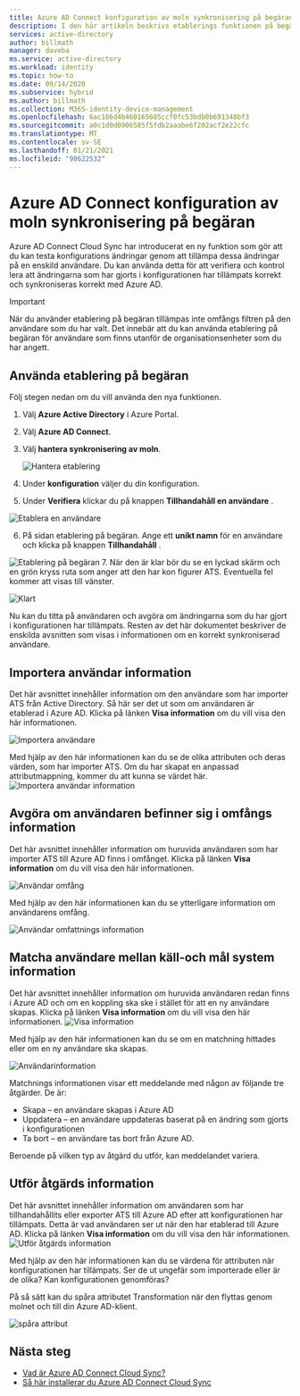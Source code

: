 ```yaml
---
title: Azure AD Connect konfiguration av moln synkronisering på begäran
description: I den här artikeln beskrivs etablerings funktionen på begäran.
services: active-directory
author: billmath
manager: daveba
ms.service: active-directory
ms.workload: identity
ms.topic: how-to
ms.date: 09/14/2020
ms.subservice: hybrid
ms.author: billmath
ms.collection: M365-identity-device-management
ms.openlocfilehash: 6ac186d4b460165605ccf0fc53bdb0b691348bf3
ms.sourcegitcommit: a0c1d0d0906585f5fdb2aaabe6f202acf2e22cfc
ms.translationtype: MT
ms.contentlocale: sv-SE
ms.lasthandoff: 01/21/2021
ms.locfileid: "98622532"
---
```

# <a name="azure-ad-connect-cloud-sync-on-demand-provisioning"></a>Azure AD Connect konfiguration av moln synkronisering på begäran

Azure AD Connect Cloud Sync har introducerat en ny funktion som gör att du kan testa konfigurations ändringar genom att tillämpa dessa ändringar på en enskild användare.  Du kan använda detta för att verifiera och kontrol lera att ändringarna som har gjorts i konfigurationen har tillämpats korrekt och synkroniseras korrekt med Azure AD.  

> [!IMPORTANT] 
> När du använder etablering på begäran tillämpas inte omfångs filtren på den användare som du har valt.  Det innebär att du kan använda etablering på begäran för användare som finns utanför de organisationsenheter som du har angett.


## <a name="using-on-demand-provisioning"></a>Använda etablering på begäran
Följ stegen nedan om du vill använda den nya funktionen.


1.  Välj **Azure Active Directory** i Azure Portal.
2.  Välj **Azure AD Connect**.
3.  Välj **hantera synkronisering av moln**.

    ![Hantera etablering](media/how-to-install/install-6.png)
4. Under **konfiguration** väljer du din konfiguration.
5. Under **Verifiera** klickar du på knappen **Tillhandahåll en användare** . 

 ![Etablera en användare](media/how-to-on-demand-provision/on-demand-2.png)

6. På sidan etablering på begäran.  Ange ett **unikt namn** för en användare och klicka på knappen **Tillhandahåll** .  
 
 ![Etablering på begäran](media/how-to-on-demand-provision/on-demand-3.png)
7. När den är klar bör du se en lyckad skärm och en grön kryss ruta som anger att den har kon figurer ATS.  Eventuella fel kommer att visas till vänster.

  ![Klart](media/how-to-on-demand-provision/on-demand-4.png)

Nu kan du titta på användaren och avgöra om ändringarna som du har gjort i konfigurationen har tillämpats.  Resten av det här dokumentet beskriver de enskilda avsnitten som visas i informationen om en korrekt synkroniserad användare.

## <a name="import-user-details"></a>Importera användar information
Det här avsnittet innehåller information om den användare som har importer ATS från Active Directory.  Så här ser det ut som om användaren är etablerad i Azure AD.  Klicka på länken **Visa information** om du vill visa den här informationen.

![Importera användare](media/how-to-on-demand-provision/on-demand-5.png)

Med hjälp av den här informationen kan du se de olika attributen och deras värden, som har importer ATS.  Om du har skapat en anpassad attributmappning, kommer du att kunna se värdet här.
![Importera användar information](media/how-to-on-demand-provision/on-demand-6.png)

## <a name="determine-if-user-is-in-scope-details"></a>Avgöra om användaren befinner sig i omfångs information
Det här avsnittet innehåller information om huruvida användaren som har importer ATS till Azure AD finns i omfånget.  Klicka på länken **Visa information** om du vill visa den här informationen.

![Användar omfång](media/how-to-on-demand-provision/on-demand-7.png)

Med hjälp av den här informationen kan du se ytterligare information om användarens omfång.

![Användar omfattnings information](media/how-to-on-demand-provision/on-demand-10a.png)

## <a name="match-user-between-source-and-target-system-details"></a>Matcha användare mellan käll-och mål system information
Det här avsnittet innehåller information om huruvida användaren redan finns i Azure AD och om en koppling ska ske i stället för att en ny användare skapas.  Klicka på länken **Visa information** om du vill visa den här informationen.
![Visa information](media/how-to-on-demand-provision/on-demand-8.png)

Med hjälp av den här informationen kan du se om en matchning hittades eller om en ny användare ska skapas.

![Användarinformation](media/how-to-on-demand-provision/on-demand-11.png)

Matchnings informationen visar ett meddelande med någon av följande tre åtgärder.  De är:
- Skapa – en användare skapas i Azure AD
- Uppdatera – en användare uppdateras baserat på en ändring som gjorts i konfigurationen
- Ta bort – en användare tas bort från Azure AD.

Beroende på vilken typ av åtgärd du utför, kan meddelandet variera.

## <a name="perform-action-details"></a>Utför åtgärds information
Det här avsnittet innehåller information om användaren som har tillhandahållits eller exporter ATS till Azure AD efter att konfigurationen har tillämpats.  Detta är vad användaren ser ut när den har etablerad till Azure AD.  Klicka på länken **Visa information** om du vill visa den här informationen.
![Utför åtgärds information](media/how-to-on-demand-provision/on-demand-9.png)

Med hjälp av den här informationen kan du se värdena för attributen när konfigurationen har tillämpats.  Ser de ut ungefär som importerade eller är de olika?  Kan konfigurationen genomföras?  

På så sätt kan du spåra attributet Transformation när den flyttas genom molnet och till din Azure AD-klient.

![spåra attribut](media/how-to-on-demand-provision/on-demand-12.png)

## <a name="next-steps"></a>Nästa steg 

- [Vad är Azure AD Connect Cloud Sync?](what-is-cloud-sync.md)
- [Så här installerar du Azure AD Connect Cloud Sync](how-to-install.md)
 